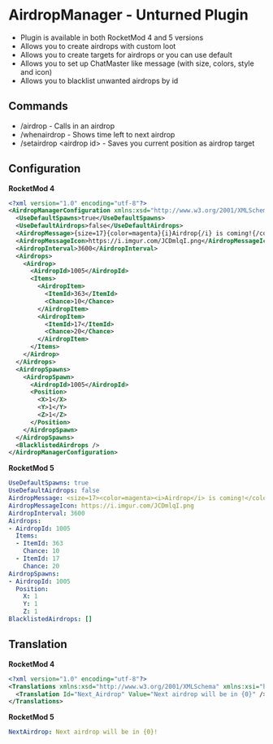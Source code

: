 # AirdropManager - Unturned Plugin
* Plugin is available in both RocketMod 4 and 5 versions
* Allows you to create airdrops with custom loot
* Allows you to create targets for airdrops or you can use default
* Allows you to set up ChatMaster like message (with size, colors, style and icon)
* Allows you to blacklist unwanted airdrops by id

## Commands
* /airdrop - Calls in an airdrop
* /whenairdrop - Shows time left to next airdrop
* /setairdrop \<airdrop id\> - Saves you current position as airdrop target

## Configuration

**RocketMod 4**
```xml
<?xml version="1.0" encoding="utf-8"?>
<AirdropManagerConfiguration xmlns:xsd="http://www.w3.org/2001/XMLSchema" xmlns:xsi="http://www.w3.org/2001/XMLSchema-instance">
  <UseDefaultSpawns>true</UseDefaultSpawns>
  <UseDefaultAirdrops>false</UseDefaultAirdrops>
  <AirdropMessage>{size=17}{color=magenta}{i}Airdrop{/i} is coming!{/color}{/size}</AirdropMessage>
  <AirdropMessageIcon>https://i.imgur.com/JCDmlqI.png</AirdropMessageIcon>
  <AirdropInterval>3600</AirdropInterval>
  <Airdrops>
    <Airdrop>
      <AirdropId>1005</AirdropId>
      <Items>
        <AirdropItem>
          <ItemId>363</ItemId>
          <Chance>10</Chance>
        </AirdropItem>
        <AirdropItem>
          <ItemId>17</ItemId>
          <Chance>20</Chance>
        </AirdropItem>
      </Items>
    </Airdrop>
  </Airdrops>
  <AirdropSpawns>
    <AirdropSpawn>
      <AirdropId>1005</AirdropId>
      <Position>
        <X>1</X>
        <Y>1</Y>
        <Z>1</Z>
      </Position>
    </AirdropSpawn>
  </AirdropSpawns>
  <BlacklistedAirdrops />
</AirdropManagerConfiguration>
```
**RocketMod 5**
```yml
UseDefaultSpawns: true
UseDefaultAirdrops: false
AirdropMessage: <size=17><color=magenta><i>Airdrop</i> is coming!</color></size>
AirdropMessageIcon: https://i.imgur.com/JCDmlqI.png
AirdropInterval: 3600
Airdrops:
- AirdropId: 1005
  Items:
  - ItemId: 363
    Chance: 10
  - ItemId: 17
    Chance: 20
AirdropSpawns:
- AirdropId: 1005
  Position:
    X: 1
    Y: 1
    Z: 1
BlacklistedAirdrops: []
```

## Translation

**RocketMod 4**
```xml
<?xml version="1.0" encoding="utf-8"?>
<Translations xmlns:xsd="http://www.w3.org/2001/XMLSchema" xmlns:xsi="http://www.w3.org/2001/XMLSchema-instance">
  <Translation Id="Next_Airdrop" Value="Next airdrop will be in {0}" />
</Translations>
```

**RocketMod 5**
```yml
NextAirdrop: Next airdrop will be in {0}!
```